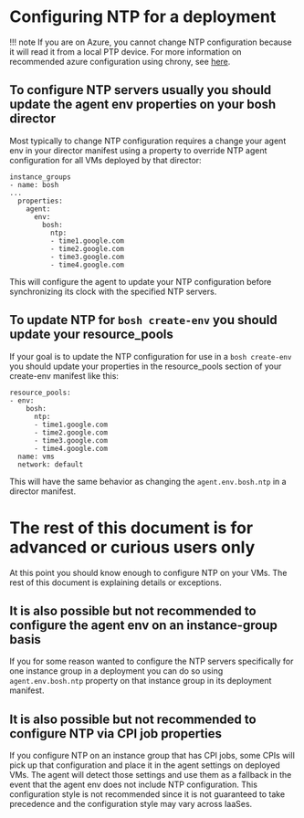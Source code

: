 # Configuring NTP for a deployment

!!! note
    If you are on Azure, you cannot change NTP configuration because it will read it
    from a local PTP device.  For more information on recommended azure configuration
    using chrony, see
    [here](https://docs.microsoft.com/en-us/azure/virtual-machines/linux/time-sync#chrony).

## To configure NTP servers usually you should update the agent env properties on your bosh director

Most typically to change NTP configuration requires a change your agent env in
your director manifest using a property to override NTP agent configuration for
all VMs deployed by that director:

```
instance_groups
- name: bosh
...
  properties:
    agent:
      env:
        bosh:
          ntp:
          - time1.google.com
          - time2.google.com
          - time3.google.com
          - time4.google.com
```

This will configure the agent to update your NTP configuration before
synchronizing its clock with the specified NTP servers.

## To update NTP for `bosh create-env` you should update your resource_pools

If your goal is to update the NTP configuration for use in a `bosh create-env`
you should update your properties in the resource_pools section of your
create-env manifest like this:

```
resource_pools:
- env:
    bosh:
      ntp:
      - time1.google.com
      - time2.google.com
      - time3.google.com
      - time4.google.com
  name: vms
  network: default
```

This will have the same behavior as changing the `agent.env.bosh.ntp` in a director manifest.

# The rest of this document is for advanced or curious users only

At this point you should know enough to configure NTP on your VMs. The rest of this document is explaining details or exceptions.

## It is also possible but not recommended to configure the agent env on an instance-group basis

If you for some reason wanted to configure the NTP servers specifically for one
instance group in a deployment you can do so using `agent.env.bosh.ntp`
property on that instance group in its deployment manifest.

## It is also possible but not recommended to configure NTP via CPI job properties

If you configure NTP on an instance group that has CPI jobs, some CPIs will pick
up that configuration and place it in the agent settings on deployed VMs. The
agent will detect those settings and use them as a fallback in the event that
the agent env does not include NTP configuration. This configuration style is
not recommended since it is not guaranteed to take precedence and the
configuration style may vary across IaaSes.
